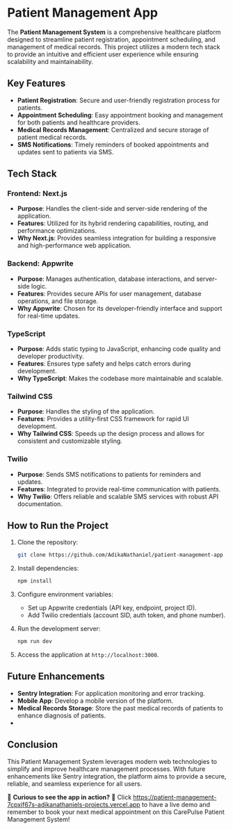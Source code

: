# Patient Management App

The **Patient Management System** is a comprehensive healthcare platform designed to streamline patient registration, appointment scheduling, and management of medical records. This project utilizes a modern tech stack to provide an intuitive and efficient user experience while ensuring scalability and maintainability.

## Key Features

- **Patient Registration**: Secure and user-friendly registration process for patients.
- **Appointment Scheduling**: Easy appointment booking and management for both patients and healthcare providers.
- **Medical Records Management**: Centralized and secure storage of patient medical records.
- **SMS Notifications**: Timely reminders  of booked appointments and updates sent to patients via SMS.

## Tech Stack

### **Frontend: Next.js**
- **Purpose**: Handles the client-side and server-side rendering of the application.
- **Features**: Utilized for its hybrid rendering capabilities, routing, and performance optimizations.
- **Why Next.js**: Provides seamless integration for building a responsive and high-performance web application.

### **Backend: Appwrite**
- **Purpose**: Manages authentication, database interactions, and server-side logic.
- **Features**: Provides secure APIs for user management, database operations, and file storage.
- **Why Appwrite**: Chosen for its developer-friendly interface and support for real-time updates.

### **TypeScript**
- **Purpose**: Adds static typing to JavaScript, enhancing code quality and developer productivity.
- **Features**: Ensures type safety and helps catch errors during development.
- **Why TypeScript**: Makes the codebase more maintainable and scalable.

### **Tailwind CSS**
- **Purpose**: Handles the styling of the application.
- **Features**: Provides a utility-first CSS framework for rapid UI development.
- **Why Tailwind CSS**: Speeds up the design process and allows for consistent and customizable styling.

### **Twilio**
- **Purpose**: Sends SMS notifications to patients for reminders and updates.
- **Features**: Integrated to provide real-time communication with patients.
- **Why Twilio**: Offers reliable and scalable SMS services with robust API documentation.


## How to Run the Project

1. Clone the repository:
   ```bash
   git clone https://github.com/AdikaNathaniel/patient-management-app
   ```

2. Install dependencies:
   ```bash
   npm install
   ```

3. Configure environment variables:
   - Set up Appwrite credentials (API key, endpoint, project ID).
   - Add Twilio credentials (account SID, auth token, and phone number).

4. Run the development server:
   ```bash
   npm run dev
   ```

5. Access the application at `http://localhost:3000`.

## Future Enhancements

- **Sentry Integration**: For application monitoring and error tracking.
- **Mobile App**: Develop a mobile version of the platform.
- **Medical Records Storage**: Store the past medical records of patients to enhance diagnosis of patients.
- 
## Conclusion
This Patient Management System leverages modern web technologies to simplify and improve healthcare management processes. With future enhancements like Sentry integration, the platform aims to provide a secure, reliable, and seamless experience for all users.

🎉 **Curious to see the app in action?** 
🎥 Click https://patient-management-7cpxif67s-adikanathaniels-projects.vercel.app to have a  live demo and remember to book your next medical appointment on this CarePulse Patient Management System!
